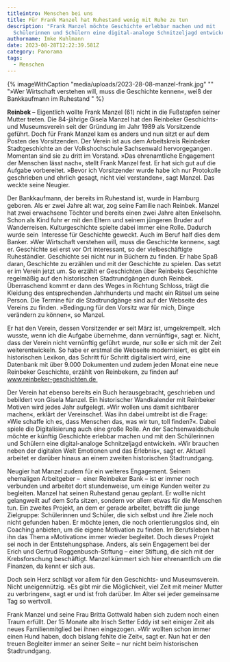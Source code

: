 ```yaml
---
titleintro: Menschen bei uns
title: Für Frank Manzel hat Ruhestand wenig mit Ruhe zu tun
description: "Frank Manzel möchte Geschichte erlebbar machen und mit
  Schülerinnen und Schülern eine digital-analoge Schnitzeljagd entwickeln. "
authorname: Imke Kuhlmann
date: 2023-08-28T12:22:39.581Z
category: Panorama
tags:
  - Menschen
---
```

{% imageWithCaption "media/uploads/2023-28-08-manzel-frank.jpg" "" "»Wer Wirtschaft verstehen will, muss die Geschichte kennen«, weiß der Bankkaufmann im Ruhestand " %}

**Reinbek –** Eigentlich wollte Frank Manzel (61) nicht in die Fußstapfen seiner Mutter treten. Die 84-jährige Gisela Manzel hat den Reinbeker Geschichts- und Museumsverein seit der Gründung im Jahr 1989 als Vorsitzende geführt. Doch für Frank Manzel kam es anders und nun sitzt er auf dem Posten des Vorsitzenden. Der Verein ist aus dem Arbeitskreis Reinbeker Stadtgeschichte an der Volkshochschule Sachsenwald hervorgegangen. Momentan sind sie zu dritt im Vorstand. »Das ehrenamtliche Engagement der Menschen lässt nach«, stellt Frank Manzel fest. Er hat sich gut auf die Aufgabe vorbereitet. »Bevor ich Vorsitzender wurde habe ich nur Protokolle geschrieben und ehrlich gesagt, nicht viel verstanden«, sagt Manzel. Das weckte seine Neugier. 

Der Bankkaufmann, der bereits im Ruhestand ist, wurde in Hamburg geboren. Als er zwei Jahre alt war, zog seine Familie nach Reinbek. Manzel hat zwei erwachsene Töchter und bereits einen zwei Jahre alten Enkelsohn. Schon als Kind fuhr er mit den Eltern und seinem jüngeren Bruder auf Wanderreisen. Kulturgeschichte spielte dabei immer eine Rolle. Dadurch wurde sein  Interesse für Geschichte geweckt. Auch im Beruf half dies dem Banker. »Wer Wirtschaft verstehen will, muss die Geschichte kennen«, sagt er. Geschichte sei erst vor Ort interessant, so der vielbeschäftigte Ruheständler. Geschichte sei nicht nur in Büchern zu finden. Er habe Spaß daran, Geschichte zu erzählen und mit der Geschichte zu spielen. Das setzt er im Verein jetzt um. So erzählt er Geschichten über Reinbeks Geschichte regelmäßig auf den historischen Stadtrundgängen durch Reinbek. Überraschend kommt er dann des Weges in Richtung Schloss, trägt die Kleidung des entsprechenden Jahrhunderts und macht ein Rätsel um seine Person. Die Termine für die Stadtrundgänge sind auf der Webseite des Vereins zu finden. »Bedingung für den Vorsitz war für mich, Dinge verändern zu können«, so Manzel. 

Er hat den Verein, dessen Vorsitzender er seit März ist, umgekrempelt. »Ich wusste, wenn ich die Aufgabe übernehme, dann vernünftig«, sagt er. Nicht, dass der Verein nicht vernünftig geführt wurde, nur solle er sich mit der Zeit weiterentwickeln. So habe er erstmal die Webseite modernisiert, es gibt ein historischen Lexikon, das Schritt für Schritt digitalisiert wird, eine Datenbank mit über 9.000 Dokumenten und zudem jeden Monat eine neue Reinbeker Geschichte, erzählt von Reinbekern, zu finden auf www.reinbeker-geschichten.de 

Der Verein hat ebenso bereits ein Buch herausgebracht, geschrieben und bebildert von Gisela Manzel. Ein historischer Wandkalender mit Reinbeker Motiven wird jedes Jahr aufgelegt. »Wir wollen uns damit sichtbarer machen«, erklärt der Vereinschef. Was ihn dabei umtreibt ist die Frage: »Wie schaffe ich es, dass Menschen das, was wir tun, toll finden?«. Dabei spiele die Digitalisierung auch eine große Rolle. An der Sachsenwaldschule möchte er künftig Geschichte erlebbar machen und mit den Schülerinnen und Schülern eine digital-analoge Schnitzeljagd entwickeln. »Wir brauchen neben der digitalen Welt Emotionen und das Erlebnis«, sagt er. Aktuell arbeitet er darüber hinaus an einem zweiten historischen Stadtrundgang. 

Neugier hat Manzel zudem für ein weiteres Engagement. Seinem ehemaligen Arbeitgeber –  einer Reinbeker Bank – ist er immer noch verbunden und arbeitet dort stundenweise, um einige Kunden weiter zu begleiten. Manzel hat seinen Ruhestand genau geplant. Er wollte nicht gelangweilt auf dem Sofa sitzen, sondern vor allem etwas für die Menschen tun. Ein zweites Projekt, an dem er gerade arbeitet, betrifft die junge Zielgruppe: Schülerinnen und Schüler, die sich selbst und ihre Ziele noch nicht gefunden haben. Er möchte jenen, die noch orientierungslos sind, ein Coaching anbieten, um die eigene Motivation zu finden. Im Berufsleben hat ihn das Thema »Motivation« immer wieder begleitet. Doch dieses Projekt sei noch in der Entstehungsphase. Anders, als sein Engagement bei der Erich und Gertrud Roggenbusch-Stiftung – einer Stiftung, die sich mit der Krebsforschung beschäftigt. Manzel kümmert sich hier ehrenamtlich um die Finanzen, da kennt er sich aus. 

Doch sein Herz schlägt vor allem für den Geschichts- und Museumsverein. Nicht uneigennützig. »Es gibt mir die Möglichkeit, viel Zeit mit meiner Mutter zu verbringen«, sagt er und ist froh darüber. Im Alter sei jeder gemeinsame Tag so wertvoll. 

Frank Manzel und seine Frau Britta Gottwald haben sich zudem noch einen Traum erfüllt. Der 15 Monate alte Irisch Setter Eddy ist seit einiger Zeit als neues Familienmitglied bei ihnen eingezogen. »Wir wollten schon immer einen Hund haben, doch bislang fehlte die Zeit«, sagt er. Nun hat er den treuen Begleiter immer an seiner Seite – nur nicht beim historischen Stadtrundgang.